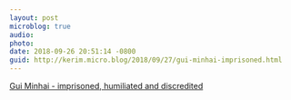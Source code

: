 ```yaml
---
layout: post
microblog: true
audio: 
photo: 
date: 2018-09-26 20:51:14 -0800
guid: http://kerim.micro.blog/2018/09/27/gui-minhai-imprisoned.html
---
```

[Gui Minhai - imprisoned, humiliated and discredited](https://www.expressen.se/kultur/ide/-gui-minhai-imprisoned-humiliated-and-discredited/)
